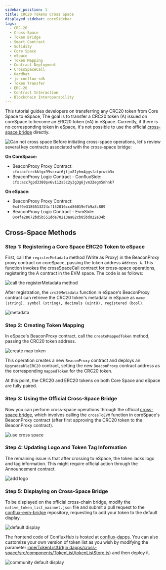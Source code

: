```yaml
---
sidebar_position: 1
title: CRC20 Tokens Cross Space
displayed_sidebar: coreSidebar
tags:
  - CRC-20
  - Cross-Space
  - Token Bridge
  - Smart Contract
  - Solidity
  - Core Space
  - eSpace
  - Token Mapping
  - Contract Deployment
  - CrossSpaceCall
  - Hardhat
  - js-conflux-sdk
  - Token Transfer
  - ERC-20
  - Contract Interaction
  - Blockchain Interoperability
---
```


This tutorial guides developers on transferring any CRC20 token from Core Space to eSpace, The goal is to transfer a CRC20 token (A) issued on coreSpace to become an ERC20 token (eA) in eSpace. Currently, if there is no corresponding token in eSpace, it's not possible to use the official [cross-space bridge](https://confluxhub.io/espace-bridge/cross-space) directly.

![Can not cross space](./imgs/cross-space/cannot-cross-space.jpg)
Before initiating cross-space operations, let's review several key contracts associated with the cross-space bridge:

**On CoreSpace:**

- BeaconProxy Proxy Contract: `cfx:acfcrckktgx99scxwr6jtjx81yhm4ggsfatprwzb3x`
- BeaconProxy Logic Contract - ConfluxSide: `cfx:acc7gpd3380pv6v112s5c2y3g3g6jvm32egm5mhnk7`

**On eSpace:**

- BeaconProxy Proxy Contract: `0x4f9e3186513224cf152016ccd86019e7b9a3c809`
- BeaconProxy Logic Contract - EvmSide: `0x4fa28072bd5b551dde70213aa02cb05bd022e34b`

## Cross-Space Methods

### Step 1: Registering a Core Space ERC20 Token to eSpace

First, call the `registerMetadata` method (Write as Proxy) in the BeaconProxy proxy contract on coreSpace, passing the token address `Address_A`. This function invokes the crossSpaceCall contract for cross-space operations, registering the A contract in the EVM space. The code is as follows:

![call the registerMetadata method](./imgs/cross-space/call-beacon-proxy-core.jpg)

After registration, the `crc20Metadata` function in eSpace's BeaconProxy contract can retrieve the CRC20 token's metadata in eSpace as `name (string), symbol (string), decimals (uint8), registered (bool)`.

![metadata](./imgs/cross-space/fanscoin-metadata.jpg)

### Step 2: Creating Token Mapping

In eSpace's BeaconProxy contract, call the `createMappedToken` method, passing the CRC20 token address.

![create map token](./imgs/cross-space/create-map-token.jpg)

This operation creates a new `BeaconProxy` contract and deploys an `UpgradeableERC20` contract, setting the new `BeaconProxy` contract address as the corresponding `mappedToken` for the CRC20 token.

At this point, the CRC20 and ERC20 tokens on both Core Space and eSpace are fully paired.

### Step 3: Using the Official Cross-Space Bridge

Now you can perform cross-space operations through the official [cross-space bridge](https://confluxhub.io/espace-bridge/cross-space), which involves calling the
`crossToEVM` function in coreSpace's BeaconProxy contract (after first approving the CRC20 token to the BeaconProxy contract).

![use cross space](./imgs/cross-space/use-cross-space.jpg)

### Step 4: Updating Logo and Token Tag Information

The remaining issue is that after crossing to eSpace, the token lacks logo and tag information. This might require official action through the Announcement contract.

![add logo](./imgs/cross-space/add-logo.jpg)

### Step 5: Displaying on Cross-Space Bridge

To be displayed on the official cross-chain bridge, modify the `native_token_list_mainnet.json` file and submit a pull request to the [conflux-evm-bridge](https://github.com/Conflux-Chain/conflux-evm-bridge) repository, requesting to add your token to the default display.

![default display](./imgs/cross-space/default-display.png)

The frontend code of ConfluxHub is hosted at [conflux-dapps](https://github.com/Conflux-Chain/conflux-dapps). You can also customize your own version of token list as you wish by modifying the parameter [innerTokenListUrl(in dapps/cross-space/src/components/TokenList/tokenListStore.ts)](https://github.com/Conflux-Chain/conflux-dapps/blob/dev/dapps/cross-space/src/components/TokenList/tokenListStore.ts) and then deploy it.

![community default display](./imgs/cross-space/fanscoin-bridge.png)

